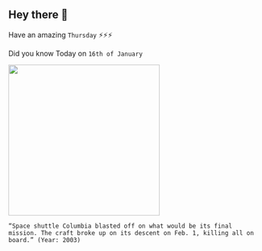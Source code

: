 ## Hey there 👋
Have an amazing `Thursday` ⚡⚡⚡

Did you know Today on `16th of January`
 
 [<img src="https://upload.wikimedia.org/wikipedia/commons/thumb/8/8a/Close-up_STS-107_Launch_-_GPN-2003-00080.jpg/1280px-Close-up_STS-107_Launch_-_GPN-2003-00080.jpg" width="300" />](https://en.wikipedia.org/wiki/Space_Shuttle_Columbia_disaster#:~:text=launched%20on%20January%2016,%202003) 
 ```
“Space shuttle Columbia blasted off on what would be its final mission. The craft broke up on its descent on Feb. 1, killing all on board.” (Year: 2003)
```
